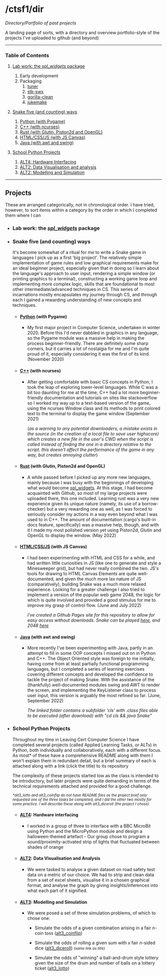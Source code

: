 # /ctsf1/dir
_Directory/Portfolio of past projects_

A landing page of sorts, with a directory and overview portfolio-style of the projects I've uploaded to github (and beyond)

---

### Table of Contents

 1. [Lab work: the _spl_widgets_ package](#lab-work-the-splwidgets-package)
    1. Early development
    2. Packaging
        1. [tuner]()
        2. [stk-swx]()
        3. [gorilla-clean]()
        4. [jukemake]()

 2. [Snake five (and counting) ways](#snake-five-and-counting-ways)
    1. [Python (with Pygame)](#python-with-pygame)
    2. [C++ (with ncurses)](#c-with-ncurses)
    3. [Rust (with Glutin, Piston2d and OpenGL)](#rust-with-glutin-piston2d-and-opengl)
    4. [HTML/CSS/JS (with JS Canvas)](#htmlcssjs-with-js-canvas)
    5. [Java (with awt and swing)](#java-with-awt-and-swing)

 3. [School Python Projects](#school-python-projects)
    1. [ALT4: Hardware Interfacing](#alt4-hardware-interfacing)
    2. [ALT2: Data Visualisation and analysis](#alt2-data-visualisation-and-analysis)
    3. [ALT2: Modelling and Simulation](#alt3-modelling-and-simulation)
---

## Projects

These are arranged categorically, not in chronological order. I have tried, however, to sort items within a category by the order in which I completed them where I can

- ### Lab work: the [*spl_widgets*](https://pypi.org/project/spl-widgets/) package

- ### Snake five (and counting) ways
   
    It's become somewhat of a ritual for me to write a Snake game in languages I pick up as a first 'big project'. The relatively simple implementation of game rules and low graphical requirements make for an ideal beginner project, especially given that in doing so I learn about the language's approach to user input, rendering a simple window (or printing graphics to a terminal), constructing a working game loop and implementing more complex  logic, skills that are foundational to most other intermediate/advanced techniques in CS. This series of incarnations mostly encapsulates my journey through CS, and through each I gained a rewarding understanding of new concepts and techniques.

    - #### [Python](/snake_5_ways/Python) (with Pygame)
        - My first major project in Computer Science, undertaken in winter 2020. Before this I'd never dabbled in graphics in any language, so the Pygame module was a massive help in making the process beginner-friendly. There are definitely some sharp corners, but it carries a lot of nostalgia for me and I'm quite proud of it, especially considering it was the first of its kind. (November 2020)

    - #### [C++](/snake_5_ways/cpp) (with ncurses)
        - After getting comfortable with basic CS concepts in Python, I took the leap of exploring lower-level languages. While C was a bit too daunting for me at the time, C++ had a lot more beginner-friendly documentation and tutorials on sites like stackoverflow so I worked my way up to a text-based version of the game, using the ncurses Window class and its methods to print colored text to the terminal to display the game window (September 2021)

            (_as a warning to any potential downloaders, a mistake exists in the source (in the creation of a local file to save user highscore) which creates a new file in the user's CWD when the script is called instead of finding the one in a directory relative to the script. this doesn't affect the performance of the game in any way, but creates annoying clutter_)

    - #### [Rust](https://github.com/ctsf1/rust-snake) (with Glutin, Piston2d and OpenGL)
        - A while passed before I picked up any more new languages, mainly because I was busy with the beginnings of developing what would become [spl_widgets](). At this stage, I had become acquainted with Github, so most of my large projects were uploaded there, this one included. Learning rust was a very new experience given its unique nature (namely, its use of a borrow-checker) but a very rewarding one as well, as I was forced to seriously consider my actions in a way even beyond what I was used to in C++. The amount of documentation (cargo's built-in docs feature, specifically) was a massive help, though, and with it I made my most polished version yet using Piston2d, Glutin and OpenGL to display the window. (May 2022)

    - #### [HTML/CSS/JS](https://github.com/ctsf1/canvas_games) (with JS Canvas)
        - I had been experimenting with HTML and CSS for a while, and had written little curiosities in JS (like one to generate and style a Minesweeper grid), but had never really combined the two. JS's tools for drawing to HTML Canvas Elements are quite well-documented, and given the much more lax nature of JS (comparatively), building Snake was a much more relaxed experience. Looking for a greater challenge I also tried to implement a version of the popular web game 2048, the logic for which is quite involved and provided a good stimulus for me to improve my grasp of control flow. (June and July 2022)

            _I've created a Github Pages site for this repository to allow for easy access without downloads. Snake can be played [here](https://ctsf1.github.io/canvas_games/snake/snake.html), and 2048 [here](https://ctsf1.github.io/canvas_games/2048/2048.html)_

    - #### [Java](/snake_5_ways//Java) (with awt and swing)
        - More recently I've been experimenting with Java, partly in an attempt to fill in some OOP concepts I missed out on in Python and C++. The Object Oriented style was foreign to me initially, having come from at least partially functional programming languages, but I completed a series of learning exercises covering different concepts and developed the confidence to tackle the project of making Snake. With the assistance of the (thankfully) well-documented modules swing and AWT to render the screen, and implementing the KeyListener class to process user input, this version is arguably the most refined so far.
        (June, September 2022)

            _The linked folder contains a subfolder 'cls' with .class files able to be executed (after download) with "cd cls && java Snake"_

 - ### School Python Projects
    Throughout my time in Leaving Cert Computer Science I have completed several projects (called Applied Learning Tasks, or ALTs) in Python, both individually and collaboratively, each with a different focus. As most* of these have a comprehensive README along with them I won't explain them in redundant detail, but a brief summary of each is attached along with a link (click the title) to its repository

    The complexity of these projects started low as the class is intended to be introductory, but later projects were quite demanding in terms of the technical requirements attached and provided for a good challenge.

    <small><i>*alt3_lotto and alt3_coinflip do not have README files as the project brief only requested one of the three tasks be completed, and I did the other two mostly for some practice. I will describe these along with alt3_diceroll (the project I chose)</i></small>

    - #### [ALT4](https://github.com/ctsf1/halloween_lights): Hardware interfacing
        - I worked in a group of three to interface with a BBC MicroBit using Python and the MicroPython module and design a halloween-themed artefact - Our group chose to program a sound/proximity-activated strip of lights that fluctuated between shades of orange

    - #### [ALT2](https://github.com/ctsf1/data_sci): Data Visualisation and Analysis
        - We were tasked to analyse a given dataset on road safety test data on a metric of our choice. We had to strip and clean data from a set of excel sheets, visualise it in a chosen graphical format, and analyse the graph by giving insights/inferences into what each part of it signified.

    - #### [ALT3](https://github.com/ctsf1/alt3_diceroll): Modelling and Simulation
        - We were posed a set of three simulation problems, of which to chose one:
            - Simulate the odds of a given combination arising in a fair _n_-coin toss
            ([alt3_coinflip](https://github.com/ctsf1/alt3_coinflip))

            - Simulate the odds of rolling a given sum with _x_ fair _n_-sided dice
            ([alt3_diceroll](https://github.com/ctsf1/alt3_diceroll)) 
            <small>_(same link as title)_</small>

            - Simulate the odds of "winning" a ball-and-drum style lottery given the size of the drum and number of balls on a lottery ticket
            ([alt3_lotto](https://github.com/ctsf1/alt3_lotto))